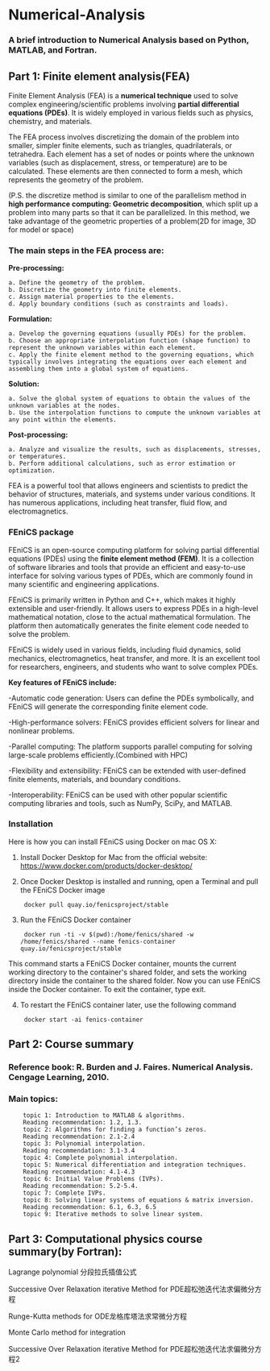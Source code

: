 # Numerical-Analysis

### A brief introduction to Numerical Analysis based on Python, MATLAB, and Fortran.

## Part 1: Finite element analysis(FEA)

Finite Element Analysis (FEA) is a **numerical technique** used to solve complex engineering/scientific problems involving **partial differential equations (PDEs)**. It is widely employed in various fields such as physics, chemistry, and materials.

The FEA process involves discretizing the domain of the problem into smaller, simpler finite elements, such as triangles, quadrilaterals, or tetrahedra. Each element has a set of nodes or points where the unknown variables (such as displacement, stress, or temperature) are to be calculated. These elements are then connected to form a mesh, which represents the geometry of the problem.

(P.S. the discretize method is similar to one of the parallelism method in **high performance computing: Geometric decomposition**, which split up a problem into many parts so that it can be parallelized. In this method, we take advantage of the geometric properties of a problem(2D for image, 3D for model or space)

### The main steps in the FEA process are:

**Pre-processing:**

    a. Define the geometry of the problem.
    b. Discretize the geometry into finite elements.
    c. Assign material properties to the elements.
    d. Apply boundary conditions (such as constraints and loads).

**Formulation:**

    a. Develop the governing equations (usually PDEs) for the problem.
    b. Choose an appropriate interpolation function (shape function) to represent the unknown variables within each element.
    c. Apply the finite element method to the governing equations, which typically involves integrating the equations over each element and assembling them into a global system of equations.

**Solution:**

    a. Solve the global system of equations to obtain the values of the unknown variables at the nodes.
    b. Use the interpolation functions to compute the unknown variables at any point within the elements.

**Post-processing:**

    a. Analyze and visualize the results, such as displacements, stresses, or temperatures.
    b. Perform additional calculations, such as error estimation or optimization.

FEA is a powerful tool that allows engineers and scientists to predict the behavior of structures, materials, and systems under various conditions. It has numerous applications, including heat transfer, fluid flow, and electromagnetics.

### FEniCS package

FEniCS is an open-source computing platform for solving partial differential equations (PDEs) using the **finite element method (FEM)**. It is a collection of software libraries and tools that provide an efficient and easy-to-use interface for solving various types of PDEs, which are commonly found in many scientific and engineering applications.

FEniCS is primarily written in Python and C++, which makes it highly extensible and user-friendly. It allows users to express PDEs in a high-level mathematical notation, close to the actual mathematical formulation. The platform then automatically generates the finite element code needed to solve the problem.

FEniCS is widely used in various fields, including fluid dynamics, solid mechanics, electromagnetics, heat transfer, and more. It is an excellent tool for researchers, engineers, and students who want to solve complex PDEs.

**Key features of FEniCS include:**

-Automatic code generation: Users can define the PDEs symbolically, and FEniCS will generate the corresponding finite element code.

-High-performance solvers: FEniCS provides efficient solvers for linear and nonlinear problems.

-Parallel computing: The platform supports parallel computing for solving large-scale problems efficiently.(Combined with HPC)

-Flexibility and extensibility: FEniCS can be extended with user-defined finite elements, materials, and boundary conditions.

-Interoperability: FEniCS can be used with other popular scientific computing libraries and tools, such as NumPy, SciPy, and MATLAB.

### Installation

Here is how you can install FEniCS using Docker on mac OS X:

1. Install Docker Desktop for Mac from the official website: https://www.docker.com/products/docker-desktop/

2. Once Docker Desktop is installed and running, open a Terminal and pull the FEniCS Docker image

        docker pull quay.io/fenicsproject/stable
    
3. Run the FEniCS Docker container

        docker run -ti -v $(pwd):/home/fenics/shared -w /home/fenics/shared --name fenics-container quay.io/fenicsproject/stable
    
This command starts a FEniCS Docker container, mounts the current working directory to the container's shared folder, and sets the working directory inside the container to the shared folder. Now you can use FEniCS inside the Docker container. To exit the container, type exit.

4. To restart the FEniCS container later, use the following command

        docker start -ai fenics-container
    
## Part 2: Course summary

### Reference book: R. Burden and J. Faires. Numerical Analysis. Cengage Learning, 2010.

### Main topics:

        topic 1: Introduction to MATLAB & algorithms.
        Reading recommendation: 1.2, 1.3.
        topic 2: Algorithms for finding a function’s zeros.
        Reading recommendation: 2.1-2.4
        topic 3: Polynomial interpolation.
        Reading recommendation: 3.1-3.4
        topic 4: Complete polynomial interpolation.
        topic 5: Numerical differentiation and integration techniques.
        Reading recommendation: 4.1-4.3
        topic 6: Initial Value Problems (IVPs).
        Reading recommendation: 5.2-5.4.
        topic 7: Complete IVPs.
        topic 8: Solving linear systems of equations & matrix inversion.
        Reading recommendation: 6.1, 6.3, 6.5
        topic 9: Iterative methods to solve linear system.

## Part 3: Computational physics course summary(by Fortran):

Lagrange polynomial 分段拉氏插值公式

Successive Over Relaxation iterative Method for PDE超松弛迭代法求偏微分方程

Runge-Kutta methods for ODE龙格库塔法求常微分方程

Monte Carlo method for integration

Successive Over Relaxation iterative Method for PDE超松弛迭代法求偏微分方程2
